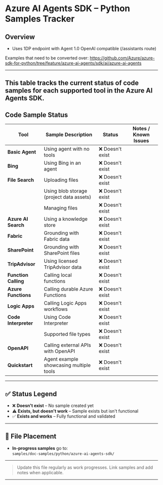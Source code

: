 # Azure AI Agents SDK – Python Samples Tracker

## Overview
- Uses 1DP endpoint with Agent 1.0 OpenAI compatible (/assistants route)

Examples that need to be converted over: https://github.com/Azure/azure-sdk-for-python/tree/feature/azure-ai-agents/sdk/ai/azure-ai-agents

---

This table tracks the current status of code samples for each supported tool in the Azure AI Agents SDK.
---

## Code Sample Status

| Tool               | Sample Description                     | Status          | Notes / Known Issues                          |
|--------------------|-----------------------------------------|-----------------|-----------------------------------------------|
| **Basic Agent**    | Using agent with no tools              | ❌ Doesn't exist|                                               |
| **Bing**           | Using Bing in an agent                 | ❌ Doesn't exist|                                               |
| **File Search**    | Uploading files                        | ❌ Doesn't exist|                                               |
|                    | Using blob storage (project data assets)| ❌ Doesn't exist|                                               |
|                    | Managing files                         | ❌ Doesn't exist|                                               |
| **Azure AI Search**| Using a knowledge store                | ❌ Doesn't exist|                                               |
| **Fabric**         | Grounding with Fabric data             | ❌ Doesn't exist|                                               |
| **SharePoint**     | Grounding with SharePoint files        | ❌ Doesn't exist|                                               |
| **TripAdvisor**    | Using licensed TripAdvisor data        | ❌ Doesn't exist|                                               |
| **Function Calling**| Calling local functions               | ❌ Doesn't exist|                                               |
| **Azure Functions**| Calling durable Azure Functions        | ❌ Doesn't exist|                                               |
| **Logic Apps**     | Calling Logic Apps workflows           | ❌ Doesn't exist|                                               |
| **Code Interpreter**| Using Code Interpreter                | ❌ Doesn't exist|                                               |
|                    | Supported file types                   | ❌ Doesn't exist|                                               |
| **OpenAPI**        | Calling external APIs with OpenAPI     | ❌ Doesn't exist|                                               |
| **Quickstart**     | Agent example showcasing multiple tools| ❌ Doesn't exist|                                               |

---

## ✅ Status Legend

- ❌ **Doesn't exist** – No sample created yet  
- ⚠️ **Exists, but doesn't work** – Sample exists but isn't functional
- ✅ **Exists and works** – Fully functional and validated

---

## 📁 File Placement

- **In-progress samples** go to:  
  `samples/doc-samples/python/azure-ai-agents-sdk/`

---

> Update this file regularly as work progresses. Link samples and add notes when applicable.

---